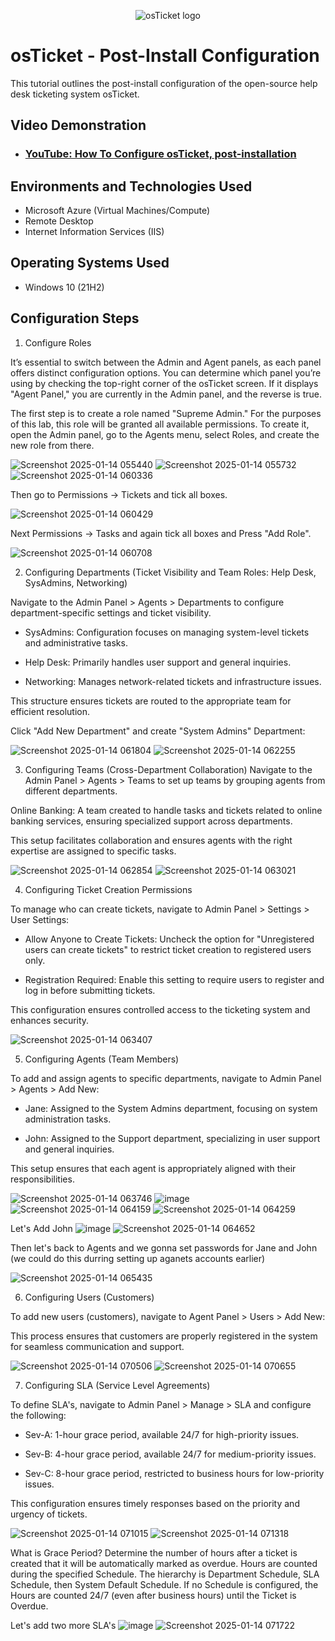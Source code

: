 <p align="center">
<img src="https://i.imgur.com/Clzj7Xs.png" alt="osTicket logo"/>
</p>

<h1>osTicket - Post-Install Configuration</h1>
This tutorial outlines the post-install configuration of the open-source help desk ticketing system osTicket.<br />


<h2>Video Demonstration</h2>

- ### [YouTube: How To Configure osTicket, post-installation](https://www.youtube.com)

<h2>Environments and Technologies Used</h2>

- Microsoft Azure (Virtual Machines/Compute)
- Remote Desktop
- Internet Information Services (IIS)

<h2>Operating Systems Used </h2>

- Windows 10</b> (21H2)

<h2>Configuration Steps</h2>

1. Configure Roles

It’s essential to switch between the Admin and Agent panels, as each panel offers distinct configuration options. You can determine which panel you’re using by checking the top-right corner of the osTicket screen. If it displays "Agent Panel," you are currently in the Admin panel, and the reverse is true.

The first step is to create a role named "Supreme Admin." For the purposes of this lab, this role will be granted all available permissions. To create it, open the Admin panel, go to the Agents menu, select Roles, and create the new role from there.

![Screenshot 2025-01-14 055440](https://github.com/user-attachments/assets/7eb8b66f-a36c-45b9-ac0e-e86e542a1783)
![Screenshot 2025-01-14 055732](https://github.com/user-attachments/assets/d5b439aa-2666-4c31-8835-2353eee86be6)
![Screenshot 2025-01-14 060336](https://github.com/user-attachments/assets/2d9260db-cded-416a-a7c7-899516312e59)

Then go to Permissions -> Tickets and tick all boxes.

![Screenshot 2025-01-14 060429](https://github.com/user-attachments/assets/fac332d0-af37-496e-a533-f198de6bb037)

Next Permissions -> Tasks and again tick all boxes and Press "Add Role".

![Screenshot 2025-01-14 060708](https://github.com/user-attachments/assets/43c0cd52-df90-48c7-bb01-98956394b358)

2. Configuring Departments (Ticket Visibility and Team Roles: Help Desk, SysAdmins, Networking)

Navigate to the Admin Panel > Agents > Departments to configure department-specific settings and ticket visibility.

- SysAdmins: Configuration focuses on managing system-level tickets and administrative tasks.
  
- Help Desk: Primarily handles user support and general inquiries.
  
- Networking: Manages network-related tickets and infrastructure issues.
  
This structure ensures tickets are routed to the appropriate team for efficient resolution.

Click "Add New Department" and create "System Admins" Department: 

![Screenshot 2025-01-14 061804](https://github.com/user-attachments/assets/0f35dd1d-c6b8-439d-a58f-c5bfa8eb2eba)
![Screenshot 2025-01-14 062255](https://github.com/user-attachments/assets/5943c7fa-f220-4e02-b1dd-d3a9b51a7699)

3. Configuring Teams (Cross-Department Collaboration)
Navigate to the Admin Panel > Agents > Teams to set up teams by grouping agents from different departments.

Online Banking: A team created to handle tasks and tickets related to online banking services, ensuring specialized support across departments.

This setup facilitates collaboration and ensures agents with the right expertise are assigned to specific tasks.

![Screenshot 2025-01-14 062854](https://github.com/user-attachments/assets/4c421c2a-7415-4ef9-b926-fed76e9cb795)
![Screenshot 2025-01-14 063021](https://github.com/user-attachments/assets/977fb09f-4d9d-4269-a7c9-04a3a2bf5810)

4. Configuring Ticket Creation Permissions
   
To manage who can create tickets, navigate to Admin Panel > Settings > User Settings:

- Allow Anyone to Create Tickets: Uncheck the option for "Unregistered users can create tickets" to restrict ticket creation to registered users only.
  
- Registration Required: Enable this setting to require users to register and log in before submitting tickets.
  
This configuration ensures controlled access to the ticketing system and enhances security.

![Screenshot 2025-01-14 063407](https://github.com/user-attachments/assets/f1942e08-d25a-4678-a3b6-4569a666ec76)

5. Configuring Agents (Team Members)

To add and assign agents to specific departments, navigate to Admin Panel > Agents > Add New:

- Jane: Assigned to the System Admins department, focusing on system administration tasks.
  
- John: Assigned to the Support department, specializing in user support and general inquiries.
  
This setup ensures that each agent is appropriately aligned with their responsibilities.

![Screenshot 2025-01-14 063746](https://github.com/user-attachments/assets/16c95745-1203-4e84-9e31-6516442688c5)
![image](https://github.com/user-attachments/assets/e3cd131e-7e85-40cd-88b0-09341c23791d)
![Screenshot 2025-01-14 064159](https://github.com/user-attachments/assets/18913131-7e75-4ecd-9d39-a4df1e623fe9)
![Screenshot 2025-01-14 064259](https://github.com/user-attachments/assets/c94c2167-f1a9-42d0-a8a6-801fb2ab7777)

Let's Add John
![image](https://github.com/user-attachments/assets/546b1006-5d01-4913-970a-bf298f0aee59)
![Screenshot 2025-01-14 064652](https://github.com/user-attachments/assets/ef1cd770-cf06-478c-a6e2-61c6dbc918bb)

Then let's back to Agents and we gonna set passwords for Jane and John (we could do this durring setting up aganets accounts earlier)

![Screenshot 2025-01-14 065435](https://github.com/user-attachments/assets/3f42555d-6e97-4146-bdc5-111fe352f793)


6. Configuring Users (Customers)
   
To add new users (customers), navigate to Agent Panel > Users > Add New:

This process ensures that customers are properly registered in the system for seamless communication and support.

![Screenshot 2025-01-14 070506](https://github.com/user-attachments/assets/18aab741-c847-4816-8c65-b2ec61cdc9a0)
![Screenshot 2025-01-14 070655](https://github.com/user-attachments/assets/6c164e11-87d1-4073-8537-61965769bad5)

7. Configuring SLA (Service Level Agreements)
   
To define SLA's, navigate to Admin Panel > Manage > SLA and configure the following:

- Sev-A: 1-hour grace period, available 24/7 for high-priority issues.
  
- Sev-B: 4-hour grace period, available 24/7 for medium-priority issues.
  
- Sev-C: 8-hour grace period, restricted to business hours for low-priority issues.
  
This configuration ensures timely responses based on the priority and urgency of tickets.

![Screenshot 2025-01-14 071015](https://github.com/user-attachments/assets/b8bc8de9-6f25-4733-be58-f26ff3c7595f)
![Screenshot 2025-01-14 071318](https://github.com/user-attachments/assets/6b18b9eb-19b8-48d4-b0fc-e3936cb2e401)

What is Grace Period? 
Determine the number of hours after a ticket is created that it will be automatically marked as overdue.
Hours are counted during the specified Schedule. The hierarchy is Department Schedule, SLA Schedule, then System Default Schedule. If no Schedule is configured, the Hours are counted 24/7 (even after business hours) until the Ticket is Overdue.

Let's add two more SLA's
![image](https://github.com/user-attachments/assets/24c02ff2-0433-4b3d-8ed6-6674665b4b6d)
![Screenshot 2025-01-14 071722](https://github.com/user-attachments/assets/8a068496-8731-41e0-a6ff-086116d31208)


